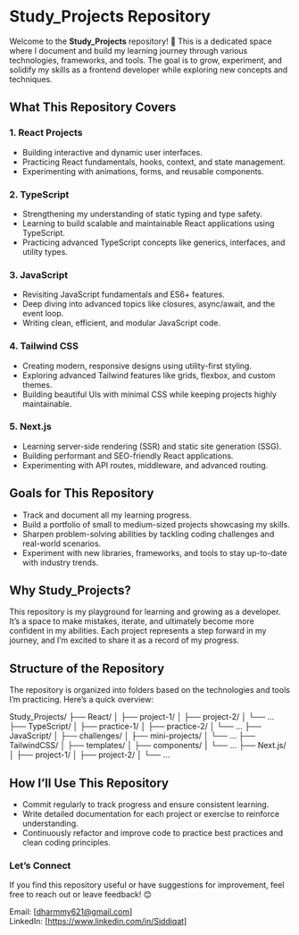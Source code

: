 # Study_Projects Repository

Welcome to the **Study_Projects** repository! 🎉 This is a dedicated space where I document and build my learning journey through various technologies, frameworks, and tools. The goal is to grow, experiment, and solidify my skills as a frontend developer while exploring new concepts and techniques.


## **What This Repository Covers**

### **1. React Projects**
- Building interactive and dynamic user interfaces.
- Practicing React fundamentals, hooks, context, and state management.
- Experimenting with animations, forms, and reusable components.

### **2. TypeScript**
- Strengthening my understanding of static typing and type safety.
- Learning to build scalable and maintainable React applications using TypeScript.
- Practicing advanced TypeScript concepts like generics, interfaces, and utility types.

### **3. JavaScript**
- Revisiting JavaScript fundamentals and ES6+ features.
- Deep diving into advanced topics like closures, async/await, and the event loop.
- Writing clean, efficient, and modular JavaScript code.

### **4. Tailwind CSS**
- Creating modern, responsive designs using utility-first styling.
- Exploring advanced Tailwind features like grids, flexbox, and custom themes.
- Building beautiful UIs with minimal CSS while keeping projects highly maintainable.

### **5. Next.js**
- Learning server-side rendering (SSR) and static site generation (SSG).
- Building performant and SEO-friendly React applications.
- Experimenting with API routes, middleware, and advanced routing.


## **Goals for This Repository**
- Track and document all my learning progress.
- Build a portfolio of small to medium-sized projects showcasing my skills.
- Sharpen problem-solving abilities by tackling coding challenges and real-world scenarios.
- Experiment with new libraries, frameworks, and tools to stay up-to-date with industry trends.


## **Why Study_Projects?**
This repository is my playground for learning and growing as a developer. It’s a space to make mistakes, iterate, and ultimately become more confident in my abilities. Each project represents a step forward in my journey, and I’m excited to share it as a record of my progress.


## **Structure of the Repository**
The repository is organized into folders based on the technologies and tools I’m practicing. Here’s a quick overview:


Study_Projects/
├── React/
│   ├── project-1/
│   ├── project-2/
│   └── ...
├── TypeScript/
│   ├── practice-1/
│   ├── practice-2/
│   └── ...
├── JavaScript/
│   ├── challenges/
│   ├── mini-projects/
│   └── ...
├── TailwindCSS/
│   ├── templates/
│   ├── components/
│   └── ...
├── Next.js/
│   ├── project-1/
│   ├── project-2/
│   └── ...


## How I’ll Use This Repository
- Commit regularly to track progress and ensure consistent learning.
- Write detailed documentation for each project or exercise to reinforce understanding.
- Continuously refactor and improve code to practice best practices and clean coding principles.


### Let’s Connect
If you find this repository useful or have suggestions for improvement, feel free to reach out or leave feedback! 😊

Email: [dharmmy621@gmail.com]  
LinkedIn: [https://www.linkedin.com/in/Siddiqat]  

